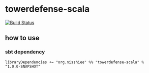 towerdefense-scala
========================================

[![Build Status](https://travis-ci.org/nisshiee/towerdefense-scala.png?branch=master)](https://travis-ci.org/nisshiee/towerdefense-scala)


how to use
----------------------------------------

### sbt dependency

```
libraryDependencies += "org.nisshiee" %% "towerdefense-scala" % "1.0.0-SNAPSHOT"
```
